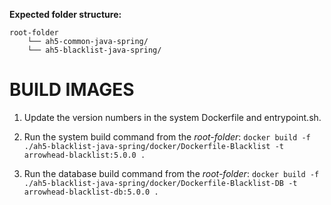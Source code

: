 **Expected folder structure:**

```
root-folder
	└── ah5-common-java-spring/
	└── ah5-blacklist-java-spring/
```

# BUILD IMAGES

1) Update the version numbers in the system Dockerfile and entrypoint.sh.

2) Run the system build command from the _root-folder_: `docker build -f ./ah5-blacklist-java-spring/docker/Dockerfile-Blacklist -t arrowhead-blacklist:5.0.0 .`

3) Run the database build command from the _root-folder_: `docker build -f ./ah5-blacklist-java-spring/docker/Dockerfile-Blacklist-DB -t arrowhead-blacklist-db:5.0.0 .`